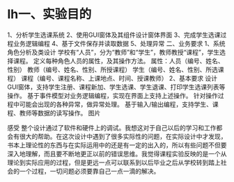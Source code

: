 # lh一、实验目的 
1、分析学生选课系统 
2、使用GUI窗体及其组件设计窗体界面 
3、完成学生选课过程业务逻辑编程 
4、基于文件保存并读取数据 
5、处理异常 
二、业务要求 
1、系统角色分析及类设计 
学校有“人员”，分为“教师”和“学生”，教师教授“课程”，学生选择课程。 
定义每种角色人员的属性，及其操作方法。 
属性：人员（编号、姓名、性别） 
教师（编号、姓名、性别、所授课程） 
学生（编号、姓名、性别、所选课程） 
课程（编号、课程名称、上课地点、时间、授课教师） 
2、基本要求 
设计GUI窗体，支持学生注册、课程新加、学生选课、学生退课、打印学生选课列表等操作。 
基于事件模型对业务逻辑编程，实现在界面上支持上述操作。 
针对操作过程中可能会出现的各种异常，做异常处理。 
基于输入/输出编程，支持学生、课程、教师等数据的读写操作。
图片


感受
整个设计通过了软件和硬件上的调试。我想这对于自己以后的学习和工作都会有很大的帮助。在这次设计中遇到了很多实际性的问题，在实际设计中才发现，书本上理论性的东西与在实际运用中的还是有一定的出入的，所以有些问题不但要深入地理解，而且要不断地更正以前的错误思维。我觉得课程实验反映的是一个从理论到实际应用的过程，但是更远一点可以联系到以后毕业之后从学校转到踏上社会的一个过程，一切问题必须要靠自己一点一滴的解决。
